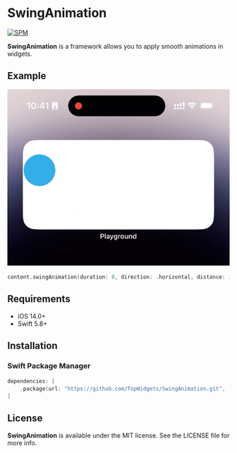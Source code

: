 # SwingAnimation
[![SPM](https://img.shields.io/badge/SPM-supported-DE5C43.svg?style=flat)](https://swift.org/package-manager/)

**SwingAnimation** is a framework allows you to apply smooth animations in widgets.

## Example

![Demo](./Demo.gif)


```swift
content.swingAnimation(duration: 8, direction: .horizontal, distance: 100)
```

## Requirements

* iOS 14.0+
* Swift 5.8+

## Installation

### Swift Package Manager

```swift
dependencies: [
    .package(url: "https://github.com/TopWidgets/SwingAnimation.git", .upToNextMajor(from: "1.0.0"))
]
```

## License

**SwingAnimation** is available under the MIT license. See the LICENSE file for more info.
